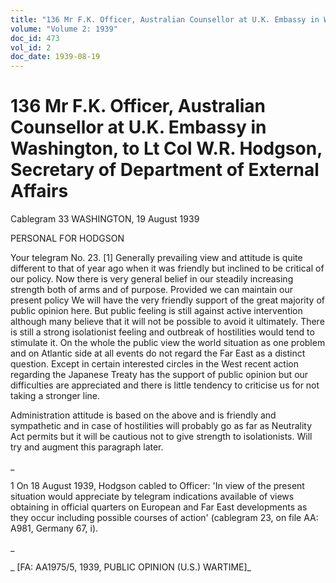 ```yaml
---
title: "136 Mr F.K. Officer, Australian Counsellor at U.K. Embassy in Washington, to Lt Col W.R. Hodgson, Secretary of Department of External Affairs"
volume: "Volume 2: 1939"
doc_id: 473
vol_id: 2
doc_date: 1939-08-19
---
```


# 136 Mr F.K. Officer, Australian Counsellor at U.K. Embassy in Washington, to Lt Col W.R. Hodgson, Secretary of Department of External Affairs

Cablegram 33 WASHINGTON, 19 August 1939

PERSONAL FOR HODGSON

Your telegram No. 23. [1] Generally prevailing view and attitude is quite different to that of year ago when it was friendly but inclined to be critical of our policy. Now there is very general belief in our steadily increasing strength both of arms and of purpose. Provided we can maintain our present policy We will have the very friendly support of the great majority of public opinion here. But public feeling is still against active intervention although many believe that it will not be possible to avoid it ultimately. There is still a strong isolationist feeling and outbreak of hostilities would tend to stimulate it. On the whole the public view the world situation as one problem and on Atlantic side at all events do not regard the Far East as a distinct question. Except in certain interested circles in the West recent action regarding the Japanese Treaty has the support of public opinion but our difficulties are appreciated and there is little tendency to criticise us for not taking a stronger line.

Administration attitude is based on the above and is friendly and sympathetic and in case of hostilities will probably go as far as Neutrality Act permits but it will be cautious not to give strength to isolationists. Will try and augment this paragraph later.

_

1 On 18 August 1939, Hodgson cabled to Officer: 'In view of the present situation would appreciate by telegram indications available of views obtaining in official quarters on European and Far East developments as they occur including possible courses of action' (cablegram 23, on file AA: A981, Germany 67, i).

_

_ [FA: AA1975/5, 1939, PUBLIC OPINION (U.S.) WARTIME]_

